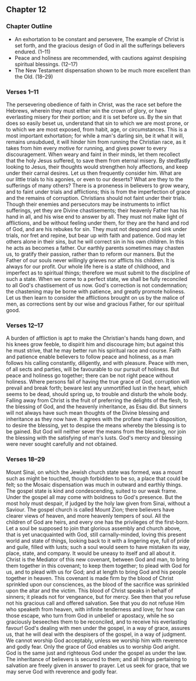 ## Chapter 12

### Chapter Outline

- An exhortation to be constant and persevere, The example of Christ is set forth, and the gracious design of God in all the sufferings believers endured. (1–11)
- Peace and holiness are recommended, with cautions against despising spiritual blessings. (12–17)
- The New Testament dispensation shown to be much more excellent than the Old. (18–29)

### Verses 1–11

The persevering obedience of faith in Christ, was the race set before the Hebrews, wherein they must either win the crown of glory, or have everlasting misery for their portion; and it is set before us. By the sin that does so easily beset us, understand that sin to which we are most prone, or to which we are most exposed, from habit, age, or circumstances. This is a most important exhortation; for while a man's darling sin, be it what it will, remains unsubdued, it will hinder him from running the Christian race, as it takes from him every motive for running, and gives power to every discouragement. When weary and faint in their minds, let them recollect that the holy Jesus suffered, to save them from eternal misery. By stedfastly looking to Jesus, their thoughts would strengthen holy affections, and keep under their carnal desires. Let us then frequently consider him. What are our little trials to his agonies, or even to our deserts? What are they to the sufferings of many others? There is a proneness in believers to grow weary, and to faint under trials and afflictions; this is from the imperfection of grace and the remains of corruption. Christians should not faint under their trials. Though their enemies and persecutors may be instruments to inflict sufferings, yet they are Divine chastisements; their heavenly Father has his hand in all, and his wise end to answer by all. They must not make light of afflictions, and be without feeling under them, for they are the hand and rod of God, and are his rebukes for sin. They must not despond and sink under trials, nor fret and repine, but bear up with faith and patience. God may let others alone in their sins, but he will correct sin in his own children. In this he acts as becomes a father. Our earthly parents sometimes may chasten us, to gratify their passion, rather than to reform our manners. But the Father of our souls never willingly grieves nor afflicts his children. It is always for our profit. Our whole life here is a state of childhood, and imperfect as to spiritual things; therefore we must submit to the discipline of such a state. When we come to a perfect state, we shall be fully reconciled to all God's chastisement of us now. God's correction is not condemnation; the chastening may be borne with patience, and greatly promote holiness. Let us then learn to consider the afflictions brought on us by the malice of men, as corrections sent by our wise and gracious Father, for our spiritual good.

### Verses 12–17

A burden of affliction is apt to make the Christian's hands hang down, and his knees grow feeble, to dispirit him and discourage him; but against this he must strive, that he may better run his spiritual race and course. Faith and patience enable believers to follow peace and holiness, as a man follows his calling constantly, diligently, and with pleasure. Peace with men, of all sects and parties, will be favourable to our pursuit of holiness. But peace and holiness go together; there can be not right peace without holiness. Where persons fail of having the true grace of God, corruption will prevail and break forth; beware lest any unmortified lust in the heart, which seems to be dead, should spring up, to trouble and disturb the whole body. Falling away from Christ is the fruit of preferring the delights of the flesh, to the blessing of God, and the heavenly inheritance, as Esau did. But sinners will not always have such mean thoughts of the Divine blessing and inheritance as they now have. It agrees with the profane man's disposition, to desire the blessing, yet to despise the means whereby the blessing is to be gained. But God will neither sever the means from the blessing, nor join the blessing with the satisfying of man's lusts. God's mercy and blessing were never sought carefully and not obtained.

### Verses 18–29

Mount Sinai, on which the Jewish church state was formed, was a mount such as might be touched, though forbidden to be so, a place that could be felt; so the Mosaic dispensation was much in outward and earthly things. The gospel state is kind and condescending, suited to our weak frame. Under the gospel all may come with boldness to God's presence. But the most holy must despair, if judged by the holy law given from Sinai, without a Saviour. The gospel church is called Mount Zion; there believers have clearer views of heaven, and more heavenly tempers of soul. All the children of God are heirs, and every one has the privileges of the first-born. Let a soul be supposed to join that glorious assembly and church above, that is yet unacquainted with God, still carnally-minded, loving this present world and state of things, looking back to it with a lingering eye, full of pride and guile, filled with lusts; such a soul would seem to have mistaken its way, place, state, and company. It would be uneasy to itself and all about it. Christ is the Mediator of this new covenant, between God and man, to bring them together in this covenant; to keep them together; to plead with God for us, and to plead with us for God; and at length to bring God and his people together in heaven. This covenant is made firm by the blood of Christ sprinkled upon our consciences, as the blood of the sacrifice was sprinkled upon the altar and the victim. This blood of Christ speaks in behalf of sinners; it pleads not for vengeance, but for mercy. See then that you refuse not his gracious call and offered salvation. See that you do not refuse Him who speaketh from heaven, with infinite tenderness and love; for how can those escape, who turn from God in unbelief or apostacy, while he so graciously beseeches them to be reconciled, and to receive his everlasting favour! God's dealing with men under the gospel, in a way of grace, assures us, that he will deal with the despisers of the gospel, in a way of judgment. We cannot worship God acceptably, unless we worship him with reverence and godly fear. Only the grace of God enables us to worship God aright. God is the same just and righteous God under the gospel as under the law. The inheritance of believers is secured to them; and all things pertaining to salvation are freely given in answer to prayer. Let us seek for grace, that we may serve God with reverence and godly fear.

